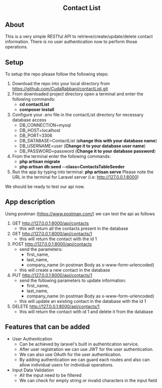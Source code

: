 <h2 align="center">Contact List</h2>

## About
This is a very simple RESTful API to retrieve/create/update/delete contact information. There is no user authentication
now to perform those operations.

## Setup
To setup the repo please follow the following steps:
1. Download the repo into your local directory from https://github.com/CudaRabbani/contactList.git
2. From downloaded project directory open a terminal and enter the following commands:
    - **cd contactList**
    - **composer install**
3. Configure your .env file in the contactList directory for necessary database access
   - DB_CONNECTION=mysql
   - DB_HOST=localhost
   - DB_PORT=3306
   - DB_DATABASE=ContactList (**change this with your database name**)
   - DB_USERNAME=user (**Change it to your database user name**)
   - DB_PASSWORD=password (**Change it to your database password**)
4. From the terminal enter the following commands:
   - **php artisan migrate**
   - **php artisan db:seed --class=ContactsTableSeeder**
5. Run the app by typing into terminal: **php artisan serve**
Please note the URL in the terminal for Laravel server (i.e: http://127.0.0.1:8000)

We should be ready to test our api now.


## App description
Using postman (https://www.postman.com/) we can test the api as follows

1. GET http://127.0.0.1:8000/api/contacts
    - this will return all the contacts present in the database
2. GET http://127.0.0.1:8000/api/contacts/1
    - this will return the contact with the id 1
3. POST http://127.0.0.1:8000/api/contacts
   - send the parameters: 
        - first_name,
        - last_name,
        - company_name (in postman  Body as x-www-form-urlencoded)
    - this will create a new contact in the database
4. PUT http://127.0.0.1:8000/api/contacts/1
    - send the following parameters to update information:
        - first_name,
        - last_name,
        - company_name (in postman  Body as x-www-form-urlencoded)
    - this will update an existing contact in the database with the id 1
5. DELETE http://127.0.0.1:8000/api/contacts/1
    - this will return the contact with id 1 and delete it from the database
 
## Features that can be added
- User Authentication
  - Can be achieved by laravel's built in authentication service.
  - After user registration we can use JWT for the user authentication.
  - We can also use OAuth for the user authentication.
  - By adding authentication we can guard each routes and also can allow individual users for individual operations.  
- Input Data Validation
    - All the input need to be filtered
    - We can check for empty string or invalid characters in the input field

